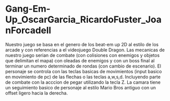 # Gang-Em-Up_OscarGarcia_RicardoFuster_JoanForcadell
Nuestro juego se basa en el genero de los beat-em up 2D al estilo de los arcade y con referencias a el videojuego Double Dragon.
Las mecanicas de nuestro juego serian de combate (con colisiones con enemigos y objetos que delimitan el mapa) con oleadas de enemigos y con un boss final al terminar un numero determinado de rondas (con cambio de escenario).
El personaje se controla con las teclas basicas de movimientos (input basico en movimiento de pc) de las flechas o las teclas a,w,s,d. Incluyendo parte de combate con la acccion de pegar utilizando la tecla Z.
La camara tiene un seguimiento basico de personaje al estilo Mario Bros antiguo con un offset ligero hacia la derecha.
